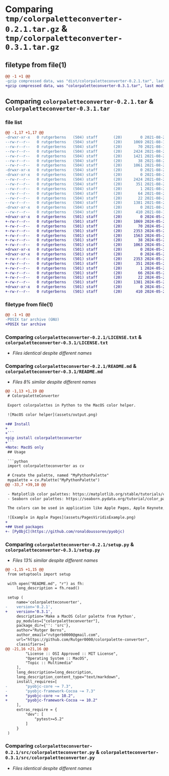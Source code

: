 # Comparing `tmp/colorpaletteconverter-0.2.1.tar.gz` & `tmp/colorpaletteconverter-0.3.1.tar.gz`

## filetype from file(1)

```diff
@@ -1 +1 @@
-gzip compressed data, was "dist/colorpaletteconverter-0.2.1.tar", last modified: Fri Aug 20 11:20:56 2021, max compression
+gzip compressed data, was "colorpaletteconverter-0.3.1.tar", last modified: Sat May 25 13:48:02 2024, max compression
```

## Comparing `colorpaletteconverter-0.2.1.tar` & `colorpaletteconverter-0.3.1.tar`

### file list

```diff
@@ -1,17 +1,17 @@
-drwxr-xr-x   0 rutgerberns   (504) staff       (20)        0 2021-08-20 11:20:56.000000 colorpaletteconverter-0.2.1/
--rw-r--r--   0 rutgerberns   (504) staff       (20)     1069 2021-08-19 12:53:22.000000 colorpaletteconverter-0.2.1/LICENSE.txt
--rw-r--r--   0 rutgerberns   (504) staff       (20)       70 2021-08-19 14:10:40.000000 colorpaletteconverter-0.2.1/MANIFEST.in
--rw-r--r--   0 rutgerberns   (504) staff       (20)     2424 2021-08-20 11:20:56.000000 colorpaletteconverter-0.2.1/PKG-INFO
--rw-r--r--   0 rutgerberns   (504) staff       (20)     1421 2021-08-20 10:24:43.000000 colorpaletteconverter-0.2.1/README.md
--rw-r--r--   0 rutgerberns   (504) staff       (20)       38 2021-08-20 11:20:56.000000 colorpaletteconverter-0.2.1/setup.cfg
--rw-r--r--   0 rutgerberns   (504) staff       (20)     1061 2021-08-20 10:38:03.000000 colorpaletteconverter-0.2.1/setup.py
-drwxr-xr-x   0 rutgerberns   (504) staff       (20)        0 2021-08-20 11:20:56.000000 colorpaletteconverter-0.2.1/src/
-drwxr-xr-x   0 rutgerberns   (504) staff       (20)        0 2021-08-20 11:20:56.000000 colorpaletteconverter-0.2.1/src/colorpaletteconverter.egg-info/
--rw-r--r--   0 rutgerberns   (504) staff       (20)     2424 2021-08-20 11:20:56.000000 colorpaletteconverter-0.2.1/src/colorpaletteconverter.egg-info/PKG-INFO
--rw-r--r--   0 rutgerberns   (504) staff       (20)      351 2021-08-20 11:20:56.000000 colorpaletteconverter-0.2.1/src/colorpaletteconverter.egg-info/SOURCES.txt
--rw-r--r--   0 rutgerberns   (504) staff       (20)        1 2021-08-20 11:20:56.000000 colorpaletteconverter-0.2.1/src/colorpaletteconverter.egg-info/dependency_links.txt
--rw-r--r--   0 rutgerberns   (504) staff       (20)       64 2021-08-20 11:20:56.000000 colorpaletteconverter-0.2.1/src/colorpaletteconverter.egg-info/requires.txt
--rw-r--r--   0 rutgerberns   (504) staff       (20)       22 2021-08-20 11:20:56.000000 colorpaletteconverter-0.2.1/src/colorpaletteconverter.egg-info/top_level.txt
--rw-r--r--   0 rutgerberns   (504) staff       (20)     1381 2021-08-20 10:12:08.000000 colorpaletteconverter-0.2.1/src/colorpaletteconverter.py
-drwxr-xr-x   0 rutgerberns   (504) staff       (20)        0 2021-08-20 11:20:56.000000 colorpaletteconverter-0.2.1/tests/
--rw-r--r--   0 rutgerberns   (504) staff       (20)      410 2021-08-19 14:39:20.000000 colorpaletteconverter-0.2.1/tests/test_colorpaletteconverter.py
+drwxr-xr-x   0 rutgerberns   (501) staff       (20)        0 2024-05-25 13:48:02.383121 colorpaletteconverter-0.3.1/
+-rw-r--r--   0 rutgerberns   (501) staff       (20)     1069 2024-05-25 13:44:03.000000 colorpaletteconverter-0.3.1/LICENSE.txt
+-rw-r--r--   0 rutgerberns   (501) staff       (20)       70 2024-05-25 13:44:03.000000 colorpaletteconverter-0.3.1/MANIFEST.in
+-rw-r--r--   0 rutgerberns   (501) staff       (20)     2353 2024-05-25 13:48:02.382834 colorpaletteconverter-0.3.1/PKG-INFO
+-rw-r--r--   0 rutgerberns   (501) staff       (20)     1563 2024-05-25 13:44:03.000000 colorpaletteconverter-0.3.1/README.md
+-rw-r--r--   0 rutgerberns   (501) staff       (20)       38 2024-05-25 13:48:02.383185 colorpaletteconverter-0.3.1/setup.cfg
+-rw-r--r--   0 rutgerberns   (501) staff       (20)     1063 2024-05-25 13:44:44.000000 colorpaletteconverter-0.3.1/setup.py
+drwxr-xr-x   0 rutgerberns   (501) staff       (20)        0 2024-05-25 13:48:02.380974 colorpaletteconverter-0.3.1/src/
+drwxr-xr-x   0 rutgerberns   (501) staff       (20)        0 2024-05-25 13:48:02.382328 colorpaletteconverter-0.3.1/src/colorpaletteconverter.egg-info/
+-rw-r--r--   0 rutgerberns   (501) staff       (20)     2353 2024-05-25 13:48:02.000000 colorpaletteconverter-0.3.1/src/colorpaletteconverter.egg-info/PKG-INFO
+-rw-r--r--   0 rutgerberns   (501) staff       (20)      351 2024-05-25 13:48:02.000000 colorpaletteconverter-0.3.1/src/colorpaletteconverter.egg-info/SOURCES.txt
+-rw-r--r--   0 rutgerberns   (501) staff       (20)        1 2024-05-25 13:48:02.000000 colorpaletteconverter-0.3.1/src/colorpaletteconverter.egg-info/dependency_links.txt
+-rw-r--r--   0 rutgerberns   (501) staff       (20)       66 2024-05-25 13:48:02.000000 colorpaletteconverter-0.3.1/src/colorpaletteconverter.egg-info/requires.txt
+-rw-r--r--   0 rutgerberns   (501) staff       (20)       22 2024-05-25 13:48:02.000000 colorpaletteconverter-0.3.1/src/colorpaletteconverter.egg-info/top_level.txt
+-rw-r--r--   0 rutgerberns   (501) staff       (20)     1381 2024-05-25 13:44:03.000000 colorpaletteconverter-0.3.1/src/colorpaletteconverter.py
+drwxr-xr-x   0 rutgerberns   (501) staff       (20)        0 2024-05-25 13:48:02.381806 colorpaletteconverter-0.3.1/tests/
+-rw-r--r--   0 rutgerberns   (501) staff       (20)      410 2024-05-25 13:44:03.000000 colorpaletteconverter-0.3.1/tests/test_colorpaletteconverter.py
```

### filetype from file(1)

```diff
@@ -1 +1 @@
-POSIX tar archive (GNU)
+POSIX tar archive
```

### Comparing `colorpaletteconverter-0.2.1/LICENSE.txt` & `colorpaletteconverter-0.3.1/LICENSE.txt`

 * *Files identical despite different names*

### Comparing `colorpaletteconverter-0.2.1/README.md` & `colorpaletteconverter-0.3.1/README.md`

 * *Files 8% similar despite different names*

```diff
@@ -1,13 +1,19 @@
 # ColorpaletteConverter
 
 Export colorpalettes in Python to the MacOS color helper. 
 
 ![MacOS color helper](assets/output.png)
 
+## Install
+
+```
+pip install colorpaletteconverter
+```
+Note: MacOS only
 ## Usage
 
 ```python
 import colorpaletteconverter as cv
 
 # Create the palette, named "MyPythonPalette"
 mypalette = cv.Palette("MyPythonPalette")
@@ -33,7 +39,10 @@
 
 - Matplotlib color palettes: https://matplotlib.org/stable/tutorials/colors/colormaps.html
 - Seaborn color palettes: https://seaborn.pydata.org/tutorial/color_palettes.html
 
 The colors can be used in application like Apple Pages, Apple Keynote, Apple Numbers, Apple Final Cut Pro X, Microsoft Word, Microsoft Powerpoint and more.
 
 ![Example in Apple Pages](assets/PagesViridisExample.png)
+
+## Used packages
+- [PyObjC](https://github.com/ronaldoussoren/pyobjc)
```

### Comparing `colorpaletteconverter-0.2.1/setup.py` & `colorpaletteconverter-0.3.1/setup.py`

 * *Files 13% similar despite different names*

```diff
@@ -1,15 +1,15 @@
 from setuptools import setup
 
 with open("README.md", "r") as fh:
     long_description = fh.read()
 
 setup (
     name='colorpaletteconverter',
-    version='0.2.1',
+    version='0.3.1',
     description='Make a MacOS Color palette from Python',
     py_modules=["colorpaletteconverter"],
     package_dir={'': 'src'},
     author="Rutger Berns",
     author_email="rutgerb0000@gmail.com",
     url="https://github.com/Rutger0000/colorpalette-converter",
     classifiers=[
@@ -21,16 +21,16 @@
         "License :: OSI Approved :: MIT License",
         "Operating System :: MacOS",
         "Topic :: Multimedia"
     ],
     long_description=long_description,
     long_description_content_type="text/markdown",
     install_requires=[
-        "pyobjc-core ~= 7.3",
-        "pyobjc-framework-Cocoa ~= 7.3"
+        "pyobjc-core ~= 10.2",
+        "pyobjc-framework-Cocoa ~= 10.2"
     ],
     extras_require = {
         "dev": [
             "pytest>=5.2"
         ]
     }
 )
```

### Comparing `colorpaletteconverter-0.2.1/src/colorpaletteconverter.py` & `colorpaletteconverter-0.3.1/src/colorpaletteconverter.py`

 * *Files identical despite different names*

